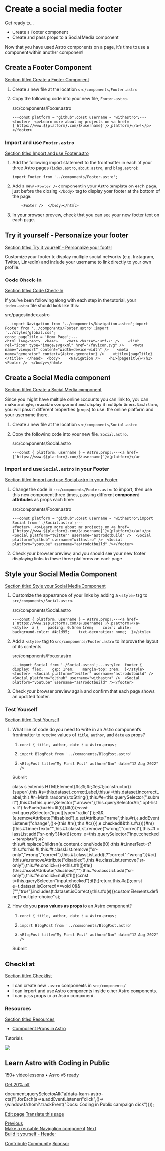Create a social media footer
============================

Get ready to…

*   Create a Footer component
*   Create and pass props to a Social Media component

Now that you have used Astro components on a page, it’s time to use a component within another component!

Create a Footer Component
-------------------------

[Section titled Create a Footer Component](#create-a-footer-component)

1.  Create a new file at the location `src/components/Footer.astro`.
    
2.  Copy the following code into your new file, `Footer.astro`.
    
    src/components/Footer.astro
    
        ---const platform = "github";const username = "withastro";---
        <footer>  <p>Learn more about my projects on <a href={`https://www.${platform}.com/${username}`}>{platform}</a>!</p></footer>
    

### Import and use `Footer.astro`

[Section titled Import and use Footer.astro](#import-and-use-footerastro)

1.  Add the following import statement to the frontmatter in each of your three Astro pages (`index.astro`, `about.astro`, and `blog.astro`):
    
        import Footer from '../components/Footer.astro';
    
2.  Add a new `<Footer />` component in your Astro template on each page, just before the closing `</body>` tag to display your footer at the bottom of the page.
    
            <Footer />  </body></html>
    
3.  In your browser preview, check that you can see your new footer text on each page.
    

Try it yourself - Personalize your footer
-----------------------------------------

[Section titled Try it yourself - Personalize your footer](#try-it-yourself---personalize-your-footer)

Customize your footer to display multiple social networks (e.g. Instagram, Twitter, LinkedIn) and include your username to link directly to your own profile.

### Code Check-In

[Section titled Code Check-In](#code-check-in)

If you’ve been following along with each step in the tutorial, your `index.astro` file should look like this:

src/pages/index.astro

    ---import Navigation from '../components/Navigation.astro';import Footer from '../components/Footer.astro';import '../styles/global.css';
    const pageTitle = 'Home Page';---
    <html lang="en">  <head>    <meta charset="utf-8" />    <link rel="icon" type="image/svg+xml" href="/favicon.svg" />    <meta name="viewport" content="width=device-width" />    <meta name="generator" content={Astro.generator} />    <title>{pageTitle}</title>  </head>  <body>    <Navigation />    <h1>{pageTitle}</h1>    <Footer />  </body></html>

Create a Social Media component
-------------------------------

[Section titled Create a Social Media component](#create-a-social-media-component)

Since you might have multiple online accounts you can link to, you can make a single, reusable component and display it multiple times. Each time, you will pass it different properties (`props`) to use: the online platform and your username there.

1.  Create a new file at the location `src/components/Social.astro`.
    
2.  Copy the following code into your new file, `Social.astro`.
    
    src/components/Social.astro
    
        ---const { platform, username } = Astro.props;---<a href={`https://www.${platform}.com/${username}`}>{platform}</a>
    

### Import and use `Social.astro` in your Footer

[Section titled Import and use Social.astro in your Footer](#import-and-use-socialastro-in-your-footer)

1.  Change the code in `src/components/Footer.astro` to import, then use this new component three times, passing different **component attributes** as props each time:
    
    src/components/Footer.astro
    
        ---const platform = "github";const username = "withastro";import Social from './Social.astro';---
        <footer>  <p>Learn more about my projects on <a href={`https://www.${platform}.com/${username}`}>{platform}</a>!</p>  <Social platform="twitter" username="astrodotbuild" />  <Social platform="github" username="withastro" />  <Social platform="youtube" username="astrodotbuild" /></footer>
    
2.  Check your browser preview, and you should see your new footer displaying links to these three platforms on each page.
    

Style your Social Media Component
---------------------------------

[Section titled Style your Social Media Component](#style-your-social-media-component)

1.  Customize the appearance of your links by adding a `<style>` tag to `src/components/Social.astro`.
    
    src/components/Social.astro
    
        ---const { platform, username } = Astro.props;---<a href={`https://www.${platform}.com/${username}`}>{platform}</a>
        <style>  a {    padding: 0.5rem 1rem;    color: white;    background-color: #4c1d95;    text-decoration: none;  }</style>
    
2.  Add a `<style>` tag to `src/components/Footer.astro` to improve the layout of its contents.
    
    src/components/Footer.astro
    
        ---import Social from './Social.astro';---<style>  footer {    display: flex;    gap: 1rem;    margin-top: 2rem;  }</style>
        <footer>  <Social platform="twitter" username="astrodotbuild" />  <Social platform="github" username="withastro" />  <Social platform="youtube" username="astrodotbuild" /></footer>
    
3.  Check your browser preview again and confirm that each page shows an updated footer.
    

### Test Yourself

[Section titled Test Yourself](#test-yourself)

1.  What line of code do you need to write in an Astro component’s frontmatter to receive values of `title`, `author`, and `date` as props?
    
    1.  `const { title, author, date } = Astro.props;`
        
    2.  `import BlogPost from '../components/BlogPost.astro'`
        
    3.  `<BlogPost title="My First Post" author="Dan" date="12 Aug 2022" />`
        
    
    Submit
    
    class s extends HTMLElement{#s;#i;#r;#e;#t;constructor(){super(),this.#s=this.dataset.correctLabel,this.#i=this.dataset.incorrectLabel,this.#r=Math.random().toString(),this.#e=this.querySelector(".submit"),this.#t=this.querySelector(".answer"),this.querySelectorAll(".opt-list > li").forEach(t=>this.#l(t))}#l(t){const e=t.querySelector('input\[type="radio"\]');e&&(e.removeAttribute("disabled"),e.setAttribute("name",this.#r),e.addEventListener("change",()=>{this.#n(),this.#c()}),e.checked&&this.#c())}#n(){this.#t.innerText="",this.#t.classList.remove("wrong","correct"),this.#t.classList.add("sr-only")}#o(t){const e=this.querySelector("input:checked ~ template");e?this.#t.replaceChildren(e.content.cloneNode(!0)):this.#t.innerText=t?this.#s:this.#i,this.#t.classList.remove("sr-only","wrong","correct"),this.#t.classList.add(t?"correct":"wrong")}#c(){this.#e.removeAttribute("disabled"),this.#e.classList.remove("sr-only"),this.#e.onclick=()=>this.#h()}#a(){this.#e.setAttribute("disabled",""),this.#e.classList.add("sr-only"),this.#e.onclick=null}#h(){const t=this.querySelector("input:checked");if(!t)return;this.#a();const e=t.dataset.isCorrect!==void 0&&\["","true"\].includes(t.dataset.isCorrect);this.#o(e)}}customElements.define("multiple-choice",s);
2.  How do you **pass values as props** to an Astro component?
    
    1.  `const { title, author, date } = Astro.props;`
        
    2.  `import BlogPost from '../components/BlogPost.astro'`
        
    3.  `<BlogPost title="My First Post" author="Dan" date="12 Aug 2022" />`
        
    
    Submit
    

Checklist
---------

[Section titled Checklist](#checklist)

 *    I can create new `.astro` components in `src/components/`
*    I can import and use Astro components inside other Astro components.
*    I can pass props to an Astro component.

### Resources

[Section titled Resources](#resources)

*   [Component Props in Astro](/en/basics/astro-components/#component-props)

Tutorials

![](/_astro/CodingInPublic.DpaYu7Qd_5sx41.webp)

Learn Astro with **Coding in Public**
-------------------------------------

150+ video lessons • Astro v5 ready

[Get 20% off](https://learnastro.dev?code=ASTRO_PROMO)

document.querySelectorAll("a\[data-learn-astro-cta\]").forEach(a=>a.addEventListener("click",()=>{window.fathom?.trackEvent("Docs: Coding in Public campaign click")}));

[Edit page](https://github.com/withastro/docs/edit/main/src/content/docs/en/tutorial/3-components/2.mdx) [Translate this page](https://contribute.docs.astro.build/guides/i18n/)

[Previous  
Make a reusable Navigation component](/en/tutorial/3-components/1/) [Next  
Build it yourself - Header](/en/tutorial/3-components/3/)

[Contribute](/en/contribute/) [Community](https://astro.build/chat) [Sponsor](https://opencollective.com/astrodotbuild)

